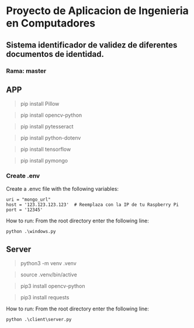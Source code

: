# Proyecto de Aplicacion de Ingenieria en Computadores


## Sistema identificador de validez de diferentes documentos de identidad.

### Rama: master

## APP
> pip install Pillow

> pip install opencv-python

> pip install pytesseract

> pip install python-dotenv

> pip install tensorflow

> pip install pymongo

### Create .env
Create a .envc file with the following variables:
```
uri = "mongo_url"
host = '123.123.123.123'  # Reemplaza con la IP de tu Raspberry Pi
port = '12345'
```
How to run:
From the root directory enter the following line:
```
python .\windows.py
```


## Server

> python3 -m venv .venv

> source .venv/bin/active

> pip3 install opencv-python

> pip3 install requests

How to run:
From the root directory enter the following line:
```
python .\client\server.py
```